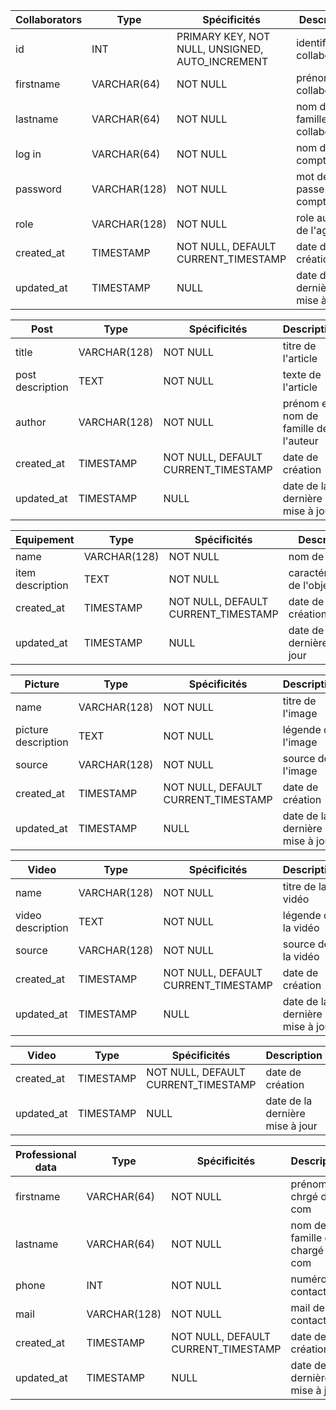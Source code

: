 |Collaborators|Type|Spécificités|Description|
|-|-|-|-|
|id|INT|PRIMARY KEY, NOT NULL, UNSIGNED, AUTO_INCREMENT|identifiant du collaborateur|
|firstname|VARCHAR(64)|NOT NULL|prénom du collaborateur|
|lastname|VARCHAR(64)|NOT NULL|nom de famille du collaborateur|
|log in|VARCHAR(64)|NOT NULL|nom de compte|
|password|VARCHAR(128)|NOT NULL|mot de passe du compte|
|role|VARCHAR(128)|NOT NULL|role au sein de l'agence|
|created_at|TIMESTAMP|NOT NULL, DEFAULT CURRENT_TIMESTAMP|date de création|
|updated_at|TIMESTAMP|NULL|date de la dernière mise à jour|

Post|Type|Spécificités|Description|
|-|-|-|-|
|title|VARCHAR(128)|NOT NULL|titre de l'article|
|post description|TEXT|NOT NULL|texte de l'article|
|author|VARCHAR(128)|NOT NULL|prénom et nom de famille de l'auteur|
|created_at|TIMESTAMP|NOT NULL, DEFAULT CURRENT_TIMESTAMP|date de création|
|updated_at|TIMESTAMP|NULL|date de la dernière mise à jour|

Equipement|Type|Spécificités|Description|
|-|-|-|-|
|name|VARCHAR(128)|NOT NULL|nom de l'objet|
|item description|TEXT|NOT NULL|caractéristiques de l'objet|
|created_at|TIMESTAMP|NOT NULL, DEFAULT CURRENT_TIMESTAMP|date de création|
|updated_at|TIMESTAMP|NULL|date de la dernière mise à jour|

Picture|Type|Spécificités|Description|
|-|-|-|-|
|name|VARCHAR(128)|NOT NULL|titre de l'image|
|picture description|TEXT|NOT NULL|légende de l'image|
|source|VARCHAR(128)|NOT NULL|source de l'image|
|created_at|TIMESTAMP|NOT NULL, DEFAULT CURRENT_TIMESTAMP|date de création|
|updated_at|TIMESTAMP|NULL|date de la dernière mise à jour|

Video|Type|Spécificités|Description|
|-|-|-|-|
|name|VARCHAR(128)|NOT NULL|titre de la vidéo|
|video description|TEXT|NOT NULL|légende de la vidéo|
|source|VARCHAR(128)|NOT NULL|source de la vidéo|
|created_at|TIMESTAMP|NOT NULL, DEFAULT CURRENT_TIMESTAMP|date de création|
|updated_at|TIMESTAMP|NULL|date de la dernière mise à jour|

Video|Type|Spécificités|Description|
|-|-|-|-|
|created_at|TIMESTAMP|NOT NULL, DEFAULT CURRENT_TIMESTAMP|date de création|
|updated_at|TIMESTAMP|NULL|date de la dernière mise à jour|

Professional data|Type|Spécificités|Description|
|-|-|-|-|
|firstname|VARCHAR(64)|NOT NULL|prénom du chrgé de com|
|lastname|VARCHAR(64)|NOT NULL|nom de famille du chargé de com|
|phone|INT|NOT NULL|numéro de contact|
|mail|VARCHAR(128)|NOT NULL|mail de contact|
|created_at|TIMESTAMP|NOT NULL, DEFAULT CURRENT_TIMESTAMP|date de création|
|updated_at|TIMESTAMP|NULL|date de la dernière mise à jour|